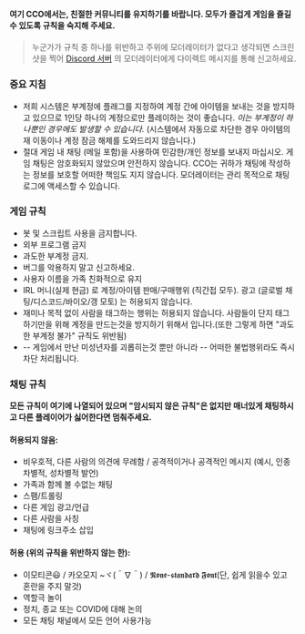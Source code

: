 

#### 여기 CCO에서는, 친절한 커뮤니티를 유지하기를 바랍니다. 모두가 즐겁게 게임을 즐길 수 있도록 규칙을 숙지해 주세요.

> 누군가가 규칙 중 하나를 위반하고 주위에 모더레이터가 없다고 생각되면 스크린샷을 찍어 [Discord 서버](https://discord.gg/JREx8xz) 의 모더레이터에게 다이렉트 메시지를 통해 신고하세요.
### 중요 지침
* 저희 시스템은 부계정에 플래그를 지정하여 계정 간에 아이템을 보내는 것을 방지하고 있으므로 1인당 하나의 계정으로만 플레이하는 것이 좋습니다. *이는 부계정이 하나뿐인 경우에도 발생할 수 있습니다.* (시스템에서 자동으로 차단한 경우 아이템의 재 이동이나 계정 잠금 해제를 도와드리지 않습니다.)
* 절대 게임 내 채팅 (메일 포함)을 사용하여 민감한/개인 정보를 보내지 마십시오. 게임 채팅은 암호화되지 않았으며 안전하지 않습니다. CCO는 귀하가 채팅에 작성하는 정보를 보호할 어떠한 책임도 지지 않습니다. 모더레이터는 관리 목적으로 채팅 로그에 액세스할 수 있습니다.

### 게임 규칙
* 봇 및 스크립트 사용을 금지합니다.
* 외부 프로그램 금지
* 과도한 부계정 금지.
* 버그를 악용하지 말고 신고하세요.
* 사용자 이름을 가족 친화적으로 유지
* IRL 머니(실제 현금) 로 계정/아이템 판매/구매행위 (직간접 모두). 광고 (글로벌 채팅/디스코드/바이오/갱 모토) 는 허용되지 않습니다.
* 재미나 목적 없이 사람을 태그하는 행위는 허용되지 않습니다. 사람들이 단지 태그하기만을 위해 계정을 만드는것을 방지하기 위해서 입니다.(또한 그렇게 하면 "과도한 부계정 불가" 규칙도 위반됨)
* -- 게임에서 만난 미성년자를 괴롭히는것 뿐만 아니라 -- 어떠한 불법행위라도 즉시 차단 처리됩니다. 

### 채팅 규칙
**모든 규칙이 여기에 나열되어 있으며 "암시되지 않은 규칙"은 없지만 매너있게 채팅하시고 다른 플레이어가 싫어한다면 멈춰주세요.**
#### 허용되지 않음:
* 비우호적, 다른 사람의 의견에 무례함 / 공격적이거나 공격적인 메시지 (예시, 인종 차별적, 성차별적 발언)
* 가족과 함께 볼 수없는 채팅
* 스팸/트롤링
* 다른 게임 광고/언급
* 다른 사람을 사칭
* 채팅에 링크주소 삽입

#### 허용 (위의 규칙을 위반하지 않는 한):
* 이모티콘😃 / 카오모지 ~ヾ(＾∇＾) / 𝕹𝖔𝖓𝖊-𝖘𝖙𝖆𝖓𝖉𝖆𝖗𝖉 𝕱𝖔𝖓𝖙(단, 쉽게 읽을수 있고 혼란을 주지 말것)
* 역할극 놀이
* 정치, 종교 또는 COVID에 대해 논의
* 모든 채팅 채널에서 모든 언어 사용가능
